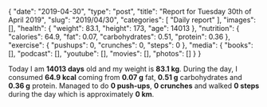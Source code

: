 {
    "date": "2019-04-30",
    "type": "post",
    "title": "Report for Tuesday 30th of April 2019",
    "slug": "2019\/04\/30",
    "categories": [
        "Daily report"
    ],
    "images": [],
    "health": {
        "weight": 83.1,
        "height": 173,
        "age": 14013
    },
    "nutrition": {
        "calories": 64.9,
        "fat": 0.07,
        "carbohydrates": 0.51,
        "protein": 0.36
    },
    "exercise": {
        "pushups": 0,
        "crunches": 0,
        "steps": 0
    },
    "media": {
        "books": [],
        "podcast": [],
        "youtube": [],
        "movies": [],
        "photos": []
    }
}

Today I am <strong>14013 days</strong> old and my weight is <strong>83.1 kg</strong>. During the day, I consumed <strong>64.9 kcal</strong> coming from <strong>0.07 g</strong> fat, <strong>0.51 g</strong> carbohydrates and <strong>0.36 g</strong> protein. Managed to do <strong>0 push-ups</strong>, <strong>0 crunches</strong> and walked <strong>0 steps</strong> during the day which is approximately <strong>0 km</strong>.